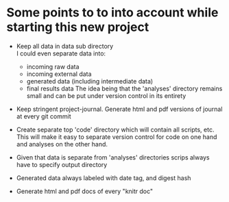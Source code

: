 # Some points to to into account while starting this new project

* Keep all data in data sub directory  
  I could even separate data into:
  * incoming raw data
  * incoming external data
  * generated data (including intermediate data)
  * final results data
  The idea being that the 'analyses' directory remains small and can be put under version control in its entirety

* Keep stringent project-journal. Generate html and pdf versions of journal at every git commit

* Create separate top 'code' directory which will contain all scripts, etc. This will make it easy to separate version control for code on one hand and analyses on the other hand.

* Given that data is separate from 'analyses' directories scrips always have to specify output directory

* Generated data always labeled with date tag, and digest hash

* Generate html and pdf docs of every "knitr doc"
